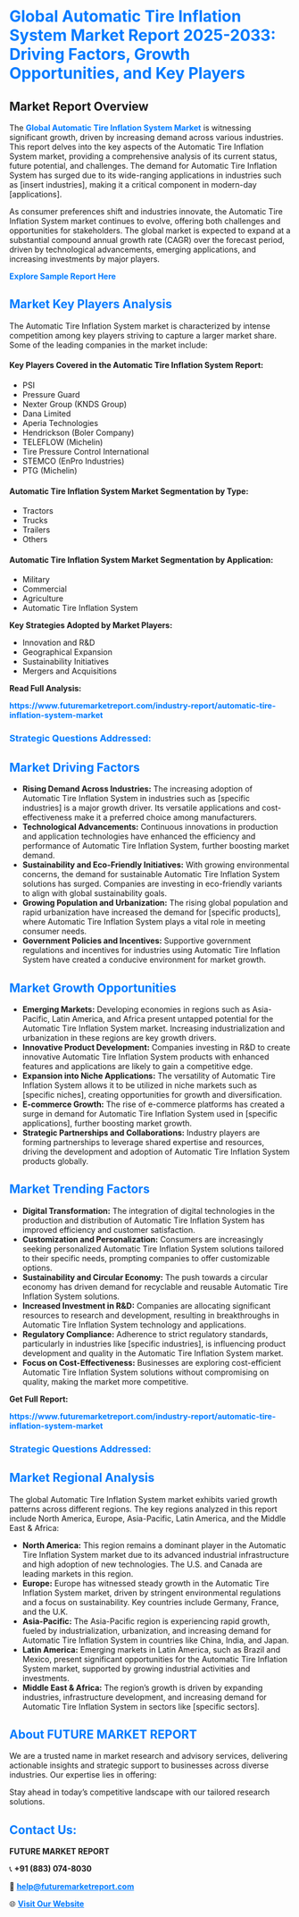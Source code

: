 <h1 style="color: #007BFF;">Global Automatic Tire Inflation System Market Report 2025-2033: Driving Factors, Growth Opportunities, and Key Players</h1>

<section id="overview">
<h2>Market Report Overview</h2>
<p>The <a href="https://www.futuremarketreport.com/industry-report/automatic-tire-inflation-system-market" style="color: #007BFF; text-decoration: none;"><strong>Global Automatic Tire Inflation System Market</strong></a> is witnessing significant growth, driven by increasing demand across various industries. This report delves into the key aspects of the Automatic Tire Inflation System market, providing a comprehensive analysis of its current status, future potential, and challenges. The demand for Automatic Tire Inflation System has surged due to its wide-ranging applications in industries such as [insert industries], making it a critical component in modern-day [applications].</p>
<p>As consumer preferences shift and industries innovate, the Automatic Tire Inflation System market continues to evolve, offering both challenges and opportunities for stakeholders. The global market is expected to expand at a substantial compound annual growth rate (CAGR) over the forecast period, driven by technological advancements, emerging applications, and increasing investments by major players.</p>
</section>

<section id="overview">
<p><a href="https://www.futuremarketreport.com/request-sample/reportId=126796" style="color: #007BFF; text-decoration: none;"><strong>Explore Sample Report Here</strong></a></p>
</section>

<section id="key-players">
<h2 style="color: #007BFF;">Market Key Players Analysis</h2>
<p>The Automatic Tire Inflation System market is characterized by intense competition among key players striving to capture a larger market share. Some of the leading companies in the market include:</p>
<h4>Key Players Covered in the Automatic Tire Inflation System Report:</h4>
<ul><li>PSI</li><li>Pressure Guard</li><li>Nexter Group (KNDS Group)</li><li>Dana Limited</li><li>Aperia Technologies</li><li>Hendrickson (Boler Company)</li><li>TELEFLOW (Michelin)</li><li>Tire Pressure Control International</li><li>STEMCO (EnPro Industries)</li><li>PTG (Michelin)</li></ul>
<h4>Automatic Tire Inflation System Market Segmentation by Type:</h4>
<ul><li>Tractors</li><li>Trucks</li><li>Trailers</li><li>Others</li></ul>

<h4>Automatic Tire Inflation System Market Segmentation by Application:</h4>
<ul><li>Military</li><li>Commercial</li><li>Agriculture</li><li>Automatic Tire Inflation System</li></ul>
<p><strong>Key Strategies Adopted by Market Players:</strong></p>
<ul>
<li>Innovation and R&D</li>
<li>Geographical Expansion</li>
<li>Sustainability Initiatives</li>
<li>Mergers and Acquisitions</li>
</ul>
</section>

<section>
<p><strong>Read Full Analysis: </strong></p><a href="https://www.futuremarketreport.com/industry-report/automatic-tire-inflation-system-market" style="color: #007BFF; text-decoration: none;"><strong>https://www.futuremarketreport.com/industry-report/automatic-tire-inflation-system-market</strong></a>
<h3 style="color: #007BFF;">Strategic Questions Addressed:</h3>
</section>

<section id="driving-factors">
<h2 style="color: #007BFF;">Market Driving Factors</h2>
<ul>
<li><strong>Rising Demand Across Industries:</strong> The increasing adoption of Automatic Tire Inflation System in industries such as [specific industries] is a major growth driver. Its versatile applications and cost-effectiveness make it a preferred choice among manufacturers.</li>
<li><strong>Technological Advancements:</strong> Continuous innovations in production and application technologies have enhanced the efficiency and performance of Automatic Tire Inflation System, further boosting market demand.</li>
<li><strong>Sustainability and Eco-Friendly Initiatives:</strong> With growing environmental concerns, the demand for sustainable Automatic Tire Inflation System solutions has surged. Companies are investing in eco-friendly variants to align with global sustainability goals.</li>
<li><strong>Growing Population and Urbanization:</strong> The rising global population and rapid urbanization have increased the demand for [specific products], where Automatic Tire Inflation System plays a vital role in meeting consumer needs.</li>
<li><strong>Government Policies and Incentives:</strong> Supportive government regulations and incentives for industries using Automatic Tire Inflation System have created a conducive environment for market growth.</li>
</ul>
</section>

<section id="growth-opportunities">
<h2 style="color: #007BFF;">Market Growth Opportunities</h2>
<ul>
<li><strong>Emerging Markets:</strong> Developing economies in regions such as Asia-Pacific, Latin America, and Africa present untapped potential for the Automatic Tire Inflation System market. Increasing industrialization and urbanization in these regions are key growth drivers.</li>
<li><strong>Innovative Product Development:</strong> Companies investing in R&D to create innovative Automatic Tire Inflation System products with enhanced features and applications are likely to gain a competitive edge.</li>
<li><strong>Expansion into Niche Applications:</strong> The versatility of Automatic Tire Inflation System allows it to be utilized in niche markets such as [specific niches], creating opportunities for growth and diversification.</li>
<li><strong>E-commerce Growth:</strong> The rise of e-commerce platforms has created a surge in demand for Automatic Tire Inflation System used in [specific applications], further boosting market growth.</li>
<li><strong>Strategic Partnerships and Collaborations:</strong> Industry players are forming partnerships to leverage shared expertise and resources, driving the development and adoption of Automatic Tire Inflation System products globally.</li>
</ul>
</section>

<section id="trending-factors">
<h2 style="color: #007BFF;">Market Trending Factors</h2>
<ul>
<li><strong>Digital Transformation:</strong> The integration of digital technologies in the production and distribution of Automatic Tire Inflation System has improved efficiency and customer satisfaction.</li>
<li><strong>Customization and Personalization:</strong> Consumers are increasingly seeking personalized Automatic Tire Inflation System solutions tailored to their specific needs, prompting companies to offer customizable options.</li>
<li><strong>Sustainability and Circular Economy:</strong> The push towards a circular economy has driven demand for recyclable and reusable Automatic Tire Inflation System solutions.</li>
<li><strong>Increased Investment in R&D:</strong> Companies are allocating significant resources to research and development, resulting in breakthroughs in Automatic Tire Inflation System technology and applications.</li>
<li><strong>Regulatory Compliance:</strong> Adherence to strict regulatory standards, particularly in industries like [specific industries], is influencing product development and quality in the Automatic Tire Inflation System market.</li>
<li><strong>Focus on Cost-Effectiveness:</strong> Businesses are exploring cost-efficient Automatic Tire Inflation System solutions without compromising on quality, making the market more competitive.</li>
</ul>
</section>

<section>
<p><strong>Get Full Report: </strong></p><a href="https://www.futuremarketreport.com/industry-report/automatic-tire-inflation-system-market" style="color: #007BFF; text-decoration: none;"><strong>https://www.futuremarketreport.com/industry-report/automatic-tire-inflation-system-market</strong></a>
<h3 style="color: #007BFF;">Strategic Questions Addressed:</h3>
</section>


<section id="regional-analysis">
<h2 style="color: #007BFF;">Market Regional Analysis</h2>
<p>The global Automatic Tire Inflation System market exhibits varied growth patterns across different regions. The key regions analyzed in this report include North America, Europe, Asia-Pacific, Latin America, and the Middle East & Africa:</p>
<ul>
<li><strong>North America:</strong> This region remains a dominant player in the Automatic Tire Inflation System market due to its advanced industrial infrastructure and high adoption of new technologies. The U.S. and Canada are leading markets in this region.</li>
<li><strong>Europe:</strong> Europe has witnessed steady growth in the Automatic Tire Inflation System market, driven by stringent environmental regulations and a focus on sustainability. Key countries include Germany, France, and the U.K.</li>
<li><strong>Asia-Pacific:</strong> The Asia-Pacific region is experiencing rapid growth, fueled by industrialization, urbanization, and increasing demand for Automatic Tire Inflation System in countries like China, India, and Japan.</li>
<li><strong>Latin America:</strong> Emerging markets in Latin America, such as Brazil and Mexico, present significant opportunities for the Automatic Tire Inflation System market, supported by growing industrial activities and investments.</li>
<li><strong>Middle East & Africa:</strong> The region’s growth is driven by expanding industries, infrastructure development, and increasing demand for Automatic Tire Inflation System in sectors like [specific sectors].</li>
</ul>
</section>

<footer>
<h2 style="color: #007BFF;">About FUTURE MARKET REPORT</h2>
<p>We are a trusted name in market research and advisory services, delivering actionable insights and strategic support to businesses across diverse industries. Our expertise lies in offering:</p>

<p>Stay ahead in today’s competitive landscape with our tailored research solutions.</p>

<h2 style="color: #007BFF;">Contact Us:</h2>
<p><strong>FUTURE MARKET REPORT</strong></p>
<p>📞 <strong>+91 (883) 074-8030</strong></p>
<p>📧 <strong><a href="mailto:help@futuremarketreport.com" style="color: #007BFF;">help@futuremarketreport.com</a></strong></p>
<p>🌐 <strong><a href="https://www.futuremarketreport.com/" style="color: #007BFF;">Visit Our Website</a></strong></p>
</footer>
